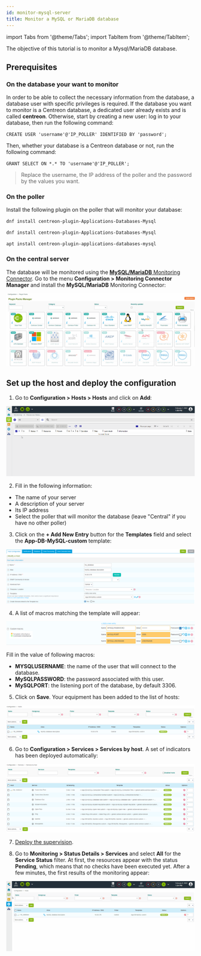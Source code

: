 ```yaml
---
id: monitor-mysql-server
title: Monitor a MySQL or MariaDB database
---
```


import Tabs from '@theme/Tabs';
import TabItem from '@theme/TabItem';

The objective of this tutorial is to monitor a Mysql/MariaDB database.

## Prerequisites

### On the database your want to monitor

In order to be able to collect the necessary information from the database, a database user with specific privileges is required. If the database you want to monitor is a Centreon database, a dedicated user already exists and is called **centreon**. Otherwise, start by creating a new user: log in to your database, then run the following command:

```shell
CREATE USER 'username'@'IP_POLLER' IDENTIFIED BY 'password';
```

Then, whether your database is a Centreon database or not, run the following command:

```shell
GRANT SELECT ON *.* TO 'username'@'IP_POLLER';
```

> Replace the username, the IP address of the poller and the password by the values you want.

### On the poller

Install the following plugin on the poller that will monitor your database:

<Tabs groupId="sync">
<TabItem value="Alma / RHEL / Oracle Linux 8" label="Alma / RHEL / Oracle Linux 8">

``` shell
dnf install centreon-plugin-Applications-Databases-Mysql
```

</TabItem>
<TabItem value="Alma / RHEL / Oracle Linux 9" label="Alma / RHEL / Oracle Linux 9">

``` shell
dnf install centreon-plugin-Applications-Databases-Mysql
```

</TabItem>
<TabItem value="Debian 11" label="Debian 11">

```shell
apt install centreon-plugin-applications-databases-mysql
```

</TabItem>

</Tabs>

### On the central server

The database will be monitored using the [**MySQL/MariaDB** Monitoring Connector](/monitoring-connectors/integrations/plugin-packs/procedures/applications-databases-mysql).
Go to the menu **Configuration > Monitoring Connector Manager** and install the **MySQL/MariaDB** Monitoring Connector:

![image](../assets/getting-started/quick_start_mysql_0.gif)

## Set up the host and deploy the configuration

1. Go to **Configuration > Hosts > Hosts** and click on **Add**:

  ![image](../assets/getting-started/quick_start_mysql_1a.gif)

2. Fill in the following information:

  * The name of your server
  * A description of your server
  * Its IP address
  * Select the poller that will monitor the database (leave "Central" if you have no other poller)

3. Click on the **+ Add New Entry** button for the **Templates** field and select the **App-DB-MySQL-custom** template:

  ![image](../assets/getting-started/quick_start_mysql_1a.png)

4. A list of macros matching the template will appear:

  ![image](../assets/getting-started/quick_start_mysql_1b.png)

  Fill in the value of following macros:

  * **MYSQLUSERNAME**: the name of the user that will connect to the database.
  * **MySQLPASSWORD**: the password associated with this user.
  * **MySQLPORT**: the listening port of the database, by default 3306.

5. Click on **Save**. Your equipment has been added to the list of hosts:

  ![image](../assets/getting-started/quick_start_mysql_2.png)

6. Go to **Configuration > Services > Services by host**. A set of indicators has been deployed automatically:

  ![image](../assets/getting-started/quick_start_mysql_3.png)

7. [Deploy the supervision](first-supervision.md#deploying-a-configuration).

8. Go to **Monitoring > Status Details > Services** and select **All**
for the **Service Status** filter. At first, the resources appear with the status **Pending**,
 which means that no checks have been executed yet. After a few minutes, the first results of the monitoring appear:

  ![image](../assets/getting-started/quick_start_mysql_4.gif)